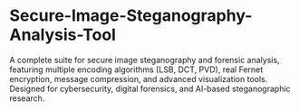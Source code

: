 # Secure-Image-Steganography-Analysis-Tool
A complete suite for secure image steganography and forensic analysis, featuring multiple encoding algorithms (LSB, DCT, PVD), real Fernet encryption, message compression, and advanced visualization tools. Designed for cybersecurity, digital forensics, and AI-based steganographic research.
